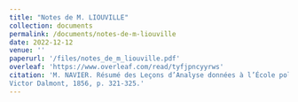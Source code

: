 ```yaml
---
title: "Notes de M. LIOUVILLE"
collection: documents
permalink: /documents/notes-de-m-liouville
date: 2022-12-12
venue: ''
paperurl: '/files/notes_de_m_liouville.pdf'
overleaf: 'https://www.overleaf.com/read/tyfjpncyyrws'
citation: 'M. NAVIER. Résumé des Leçons d’Analyse données à l’École polytechnique.
Victor Dalmont, 1856, p. 321-325.'
---
```


